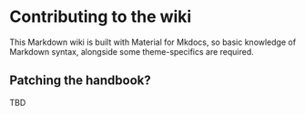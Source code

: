 # Contributing to the wiki

This Markdown wiki is built with Material for Mkdocs, so basic knowledge of Markdown syntax, alongside some theme-specifics are required.

## Patching the handbook?

TBD

